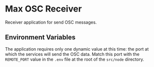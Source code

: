 # Max OSC Receiver

Receiver application for send OSC messages.


## Environment Variables

The application requires only one dynamic value at this time: the port at which the services will send the OSC data. Match this port with the `REMOTE_PORT` value in the `.env` file at the root of the `src/node` directory.